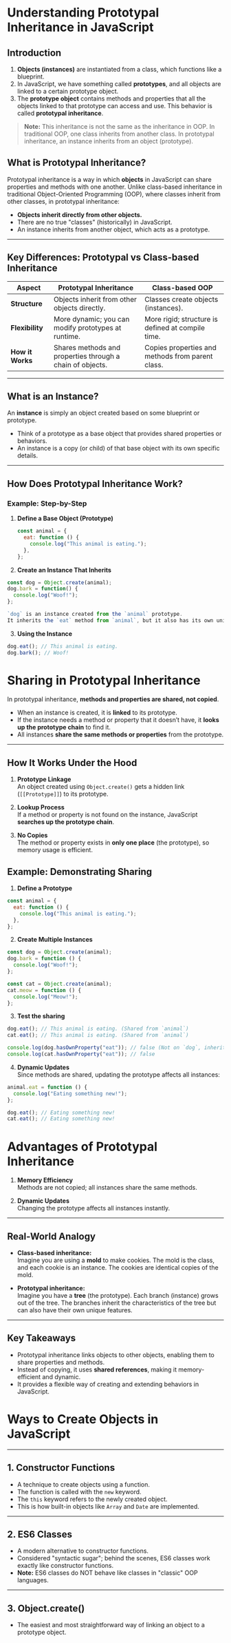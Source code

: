 # Understanding Prototypal Inheritance in JavaScript

## Introduction

1. **Objects (instances)** are instantiated from a class, which functions like a blueprint.
2. In JavaScript, we have something called **prototypes**, and all objects are linked to a certain prototype object.
3. The **prototype object** contains methods and properties that all the objects linked to that prototype can access and use. This behavior is called **prototypal inheritance**.

> **Note:** This inheritance is not the same as the inheritance in OOP. In traditional OOP, one class inherits from another class. In prototypal inheritance, an instance inherits from an object (prototype).

## What is Prototypal Inheritance?

Prototypal inheritance is a way in which **objects** in JavaScript can share properties and methods with one another. Unlike class-based inheritance in traditional Object-Oriented Programming (OOP), where classes inherit from other classes, in prototypal inheritance:

- **Objects inherit directly from other objects.**
- There are no true "classes" (historically) in JavaScript.
- An instance inherits from another object, which acts as a prototype.

---

## Key Differences: Prototypal vs Class-based Inheritance

| **Aspect**       | **Prototypal Inheritance**                                | **Class-based OOP**                               |
| ---------------- | --------------------------------------------------------- | ------------------------------------------------- |
| **Structure**    | Objects inherit from other objects directly.              | Classes create objects (instances).               |
| **Flexibility**  | More dynamic; you can modify prototypes at runtime.       | More rigid; structure is defined at compile time. |
| **How it Works** | Shares methods and properties through a chain of objects. | Copies properties and methods from parent class.  |

---

## What is an Instance?

An **instance** is simply an object created based on some blueprint or prototype.

- Think of a prototype as a base object that provides shared properties or behaviors.
- An instance is a copy (or child) of that base object with its own specific details.

---

## How Does Prototypal Inheritance Work?

### Example: Step-by-Step

1. **Define a Base Object (Prototype)**

   ```javascript
   const animal = {
     eat: function () {
       console.log("This animal is eating.");
     },
   };
   ```

2. **Create an Instance That Inherits**

```javascript
const dog = Object.create(animal);
dog.bark = function() {
  console.log("Woof!");
};

`dog` is an instance created from the `animal` prototype.
It inherits the `eat` method from `animal`, but it also has its own unique method, `bark`.
```

3. **Using the Instance**

```javascript
dog.eat(); // This animal is eating.
dog.bark(); // Woof!
```

# Sharing in Prototypal Inheritance

In prototypal inheritance, **methods and properties are shared, not copied**.

- When an instance is created, it is **linked** to its prototype.
- If the instance needs a method or property that it doesn’t have, it **looks up the prototype chain** to find it.
- All instances **share the same methods or properties** from the prototype.

---

## How It Works Under the Hood

1. **Prototype Linkage**  
   An object created using `Object.create()` gets a hidden link (`[[Prototype]]`) to its prototype.

2. **Lookup Process**  
   If a method or property is not found on the instance, JavaScript **searches up the prototype chain**.

3. **No Copies**  
   The method or property exists in **only one place** (the prototype), so memory usage is efficient.

## Example: Demonstrating Sharing

1. **Define a Prototype**

```javascript
const animal = {
  eat: function () {
    console.log("This animal is eating.");
  },
};
```

2. **Create Multiple Instances**

```javascript
const dog = Object.create(animal);
dog.bark = function () {
  console.log("Woof!");
};

const cat = Object.create(animal);
cat.meow = function () {
  console.log("Meow!");
};
```

3. **Test the sharing**

```javascript
dog.eat(); // This animal is eating. (Shared from `animal`)
cat.eat(); // This animal is eating. (Shared from `animal`)

console.log(dog.hasOwnProperty("eat")); // false (Not on `dog`, inherited)
console.log(cat.hasOwnProperty("eat")); // false
```

4. **Dynamic Updates** <br>
   Since methods are shared, updating the prototype affects all instances:

```javascript
animal.eat = function () {
  console.log("Eating something new!");
};

dog.eat(); // Eating something new!
cat.eat(); // Eating something new!
```

# Advantages of Prototypal Inheritance

1. **Memory Efficiency**  
   Methods are not copied; all instances share the same methods.

2. **Dynamic Updates**  
   Changing the prototype affects all instances instantly.

---

## Real-World Analogy

- **Class-based inheritance:**  
  Imagine you are using a **mold** to make cookies. The mold is the class, and each cookie is an instance. The cookies are identical copies of the mold.

- **Prototypal inheritance:**  
  Imagine you have a **tree** (the prototype). Each branch (instance) grows out of the tree. The branches inherit the characteristics of the tree but can also have their own unique features.

---

## Key Takeaways

- Prototypal inheritance links objects to other objects, enabling them to share properties and methods.
- Instead of copying, it uses **shared references**, making it memory-efficient and dynamic.
- It provides a flexible way of creating and extending behaviors in JavaScript.

# Ways to Create Objects in JavaScript

---

## 1. **Constructor Functions**

- A technique to create objects using a function.
- The function is called with the `new` keyword.
- The `this` keyword refers to the newly created object.
- This is how built-in objects like `Array` and `Date` are implemented.

---

## 2. **ES6 Classes**

- A modern alternative to constructor functions.
- Considered "syntactic sugar"; behind the scenes, ES6 classes work exactly like constructor functions.
- **Note:** ES6 classes do NOT behave like classes in "classic" OOP languages.

---

## 3. **Object.create()**

- The easiest and most straightforward way of linking an object to a prototype object.
